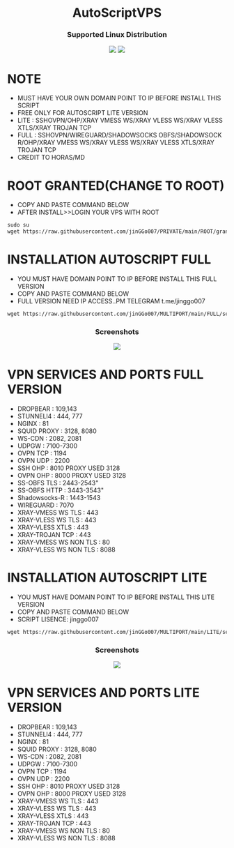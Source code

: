 <h1 align="center">AutoScriptVPS</h1>

<h3 align="center">Supported Linux Distribution</h3>
<p align="center"><img src="https://img.shields.io/static/v1?style=for-the-badge&logo=debian&label=Debian%2010&message=Buster&color=red"> <img src="https://img.shields.io/static/v1?style=for-the-badge&logo=ubuntu&label=Ubuntu%2018&message=18.04 LTS&color=red"> </p>




# NOTE
- MUST HAVE YOUR OWN DOMAIN POINT TO IP BEFORE INSTALL THIS SCRIPT
- FREE ONLY FOR AUTOSCRIPT LITE VERSION
- LITE : SSHOVPN/OHP/XRAY VMESS WS/XRAY VLESS WS/XRAY VLESS XTLS/XRAY TROJAN TCP
- FULL : SSHOVPN/WIREGUARD/SHADOWSOCKS OBFS/SHADOWSOCK R/OHP/XRAY VMESS WS/XRAY VLESS WS/XRAY VLESS XTLS/XRAY TROJAN TCP
- CREDIT TO HORAS/MD

# ROOT GRANTED(CHANGE TO ROOT)

 - COPY AND PASTE COMMAND BELOW
 - AFTER INSTALL>>LOGIN YOUR VPS WITH ROOT

```html
sudo su
wget https://raw.githubusercontent.com/jinGGo007/PRIVATE/main/ROOT/grant-root && chmod +x grant-root && ./grant-root
  ```



# INSTALLATION AUTOSCRIPT FULL

 - YOU MUST HAVE DOMAIN POINT TO IP BEFORE INSTALL THIS FULL VERSION
 - COPY AND PASTE COMMAND BELOW
 - FULL VERSION NEED IP ACCESS..PM TELEGRAM t.me/jinggo007

```html
wget https://raw.githubusercontent.com/jinGGo007/MULTIPORT/main/FULL/setup.sh && chmod +x setup.sh && ./setup.sh
  ```
<h3 align="center">Screenshots</h3>
<p align="center">
<img src="https://raw.githubusercontent.com/jinGGo007/AUTOSCRIPT/main/v1.jpg"> 
 
 # VPN SERVICES AND PORTS FULL VERSION

- DROPBEAR              : 109,143 
- STUNNELl4             : 444, 777 
- NGINX                 : 81
- SQUID PROXY           : 3128, 8080
- WS-CDN                : 2082, 2081
- UDPGW                 : 7100-7300
- OVPN TCP              : 1194 
- OVPN UDP              : 2200
- SSH OHP               : 8010 PROXY USED 3128
- OVPN OHP              : 8000 PROXY USED 3128
- SS-OBFS TLS           : 2443-2543"  
- SS-OBFS HTTP          : 3443-3543"
- Shadowsocks-R         : 1443-1543
- WIREGUARD             : 7070
- XRAY-VMESS WS TLS     : 443
- XRAY-VLESS WS TLS     : 443
- XRAY-VLESS XTLS       : 443
- XRAY-TROJAN TCP       : 443
- XRAY-VMESS WS NON TLS : 80
- XRAY-VLESS WS NON TLS : 8088
 
 
 

# INSTALLATION AUTOSCRIPT LITE

 - YOU MUST HAVE DOMAIN POINT TO IP BEFORE INSTALL THIS LITE VERSION
 - COPY AND PASTE COMMAND BELOW
 - SCRIPT LISENCE: jinggo007

```html
wget https://raw.githubusercontent.com/jinGGo007/MULTIPORT/main/LITE/setup.sh && chmod +x setup.sh && ./setup.sh
  ```
<h3 align="center">Screenshots</h3>
<p align="center">
<img src="https://raw.githubusercontent.com/jinGGo007/AUTOSCRIPT/main/v2.jpg">
  
# VPN SERVICES AND PORTS LITE VERSION

- DROPBEAR              : 109,143 
- STUNNELl4             : 444, 777 
- NGINX                 : 81
- SQUID PROXY           : 3128, 8080
- WS-CDN                : 2082, 2081
- UDPGW                 : 7100-7300
- OVPN TCP              : 1194 
- OVPN UDP              : 2200
- SSH OHP               : 8010 PROXY USED 3128
- OVPN OHP              : 8000 PROXY USED 3128
- XRAY-VMESS WS TLS     : 443
- XRAY-VLESS WS TLS     : 443
- XRAY-VLESS XTLS       : 443
- XRAY-TROJAN TCP       : 443
- XRAY-VMESS WS NON TLS : 80
- XRAY-VLESS WS NON TLS : 8088

  







  


  



